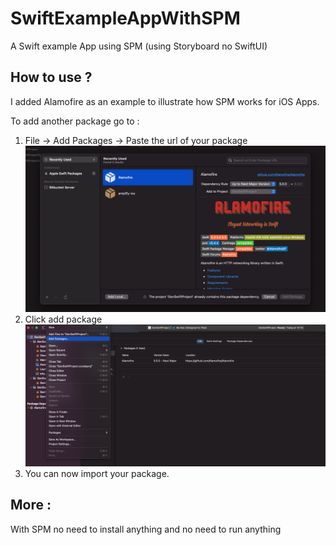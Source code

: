 # SwiftExampleAppWithSPM
A Swift example App using SPM (using Storyboard no SwiftUI)


## How to use ?
I added Alamofire as an example to illustrate how SPM works for iOS Apps.

To add another package go to :

1. File -> Add Packages -> Paste the url of your package
![alt text](screenshots/2.png "Phase 1")
2. Click add package
![alt text](screenshots/1.png "Phase 2")
3. You can now import your package.

## More :

With SPM no need to install anything and no need to run anything
